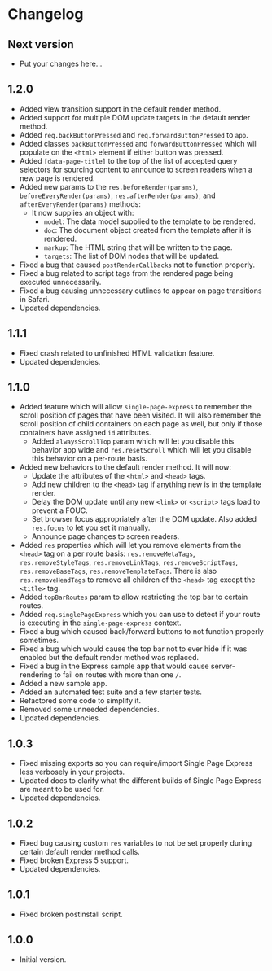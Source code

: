 # Changelog

## Next version

- Put your changes here...

## 1.2.0

- Added view transition support in the default render method.
- Added support for multiple DOM update targets in the default render method.
- Added `req.backButtonPressed` and `req.forwardButtonPressed` to `app`.
- Added classes `backButtonPressed` and `forwardButtonPressed` which will populate on the `<html>` element if either button was pressed.
- Added `[data-page-title]` to the top of the list of accepted query selectors for sourcing content to announce to screen readers when a new page is rendered.
- Added new params to the `res.beforeRender(params)`, `beforeEveryRender(params)`, `res.afterRender(params)`, and `afterEveryRender(params)` methods:
  - It now supplies an object with:
    - `model`: The data model supplied to the template to be rendered.
    - `doc`: The document object created from the template after it is rendered.
    - `markup`: The HTML string that will be written to the page.
    - `targets`: The list of DOM nodes that will be updated.
- Fixed a bug that caused `postRenderCallbacks` not to function properly.
- Fixed a bug related to script tags from the rendered page being executed unnecessarily.
- Fixed a bug causing unnecessary outlines to appear on page transitions in Safari.
- Updated dependencies.

## 1.1.1

- Fixed crash related to unfinished HTML validation feature.
- Updated dependencies.

## 1.1.0

- Added feature which will allow `single-page-express` to remember the scroll position of pages that have been visited. It will also remember the scroll position of child containers on each page as well, but only if those containers have assigned `id` attributes.
  - Added `alwaysScrollTop` param which will let you disable this behavior app wide and `res.resetScroll` which will let you disable this behavior on a per-route basis.
- Added new behaviors to the default render method. It will now:
  - Update the attributes of the `<html>` and `<head>` tags.
  - Add new children to the `<head>` tag if anything new is in the template render.
  - Delay the DOM update until any new `<link>` or `<script>` tags load to prevent a FOUC.
  - Set browser focus appropriately after the DOM update. Also added `res.focus` to let you set it manually.
  - Announce page changes to screen readers.
- Added `res` properties which will let you remove elements from the `<head>` tag on a per route basis: `res.removeMetaTags`, `res.removeStyleTags`, `res.removeLinkTags`, `res.removeScriptTags`, `res.removeBaseTags`, `res.removeTemplateTags`. There is also `res.removeHeadTags` to remove all children of the `<head>` tag except the `<title>` tag.
- Added `topBarRoutes` param to allow restricting the top bar to certain routes.
- Added `req.singlePageExpress` which you can use to detect if your route is executing in the `single-page-express` context.
- Fixed a bug which caused back/forward buttons to not function properly sometimes.
- Fixed a bug which would cause the top bar not to ever hide if it was enabled but the default render method was replaced.
- Fixed a bug in the Express sample app that would cause server-rendering to fail on routes with more than one `/`.
- Added a new sample app.
- Added an automated test suite and a few starter tests.
- Refactored some code to simplify it.
- Removed some unneeded dependencies.
- Updated dependencies.

## 1.0.3

- Fixed missing exports so you can require/import Single Page Express less verbosely in your projects.
- Updated docs to clarify what the different builds of Single Page Express are meant to be used for.
- Updated dependencies.

## 1.0.2

- Fixed bug causing custom `res` variables to not be set properly during certain default render method calls.
- Fixed broken Express 5 support.
- Updated dependencies.

## 1.0.1

- Fixed broken postinstall script.

## 1.0.0

- Initial version.
